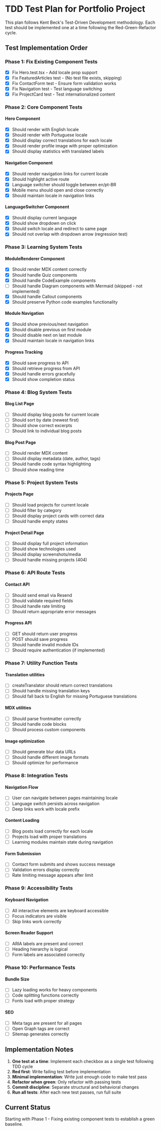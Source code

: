 # TDD Test Plan for Portfolio Project

This plan follows Kent Beck's Test-Driven Development methodology. Each test should be implemented one at a time following the Red-Green-Refactor cycle.

## Test Implementation Order

### Phase 1: Fix Existing Component Tests

- [x] Fix Hero.test.tsx - Add locale prop support
- [x] Fix FeaturedArticles test - (No test file exists, skipping)
- [x] Fix ContactForm test - Ensure form validation works
- [x] Fix Navigation test - Test language switching
- [x] Fix ProjectCard test - Test internationalized content

### Phase 2: Core Component Tests

#### Hero Component
- [x] Should render with English locale
- [x] Should render with Portuguese locale
- [x] Should display correct translations for each locale
- [x] Should render profile image with proper optimization
- [x] Should display statistics with translated labels

#### Navigation Component
- [x] Should render navigation links for current locale
- [x] Should highlight active route
- [x] Language switcher should toggle between en/pt-BR
- [x] Mobile menu should open and close correctly
- [x] Should maintain locale in navigation links

#### LanguageSwitcher Component
- [x] Should display current language
- [x] Should show dropdown on click
- [x] Should switch locale and redirect to same page
- [x] Should not overlap with dropdown arrow (regression test)

### Phase 3: Learning System Tests

#### ModuleRenderer Component
- [x] Should render MDX content correctly
- [x] Should handle Quiz components
- [x] Should handle CodeExample components
- [ ] Should handle Diagram components with Mermaid (skipped - not implemented)
- [x] Should handle Callout components
- [x] Should preserve Python code examples functionality

#### Module Navigation
- [x] Should show previous/next navigation
- [x] Should disable previous on first module
- [x] Should disable next on last module
- [x] Should maintain locale in navigation links

#### Progress Tracking
- [x] Should save progress to API
- [x] Should retrieve progress from API
- [x] Should handle errors gracefully
- [x] Should show completion status

### Phase 4: Blog System Tests

#### Blog List Page
- [ ] Should display blog posts for current locale
- [ ] Should sort by date (newest first)
- [ ] Should show correct excerpts
- [ ] Should link to individual blog posts

#### Blog Post Page
- [ ] Should render MDX content
- [ ] Should display metadata (date, author, tags)
- [ ] Should handle code syntax highlighting
- [ ] Should show reading time

### Phase 5: Project System Tests

#### Projects Page
- [ ] Should load projects for current locale
- [ ] Should filter by category
- [ ] Should display project cards with correct data
- [ ] Should handle empty states

#### Project Detail Page
- [ ] Should display full project information
- [ ] Should show technologies used
- [ ] Should display screenshots/media
- [ ] Should handle missing projects (404)

### Phase 6: API Route Tests

#### Contact API
- [ ] Should send email via Resend
- [ ] Should validate required fields
- [ ] Should handle rate limiting
- [ ] Should return appropriate error messages

#### Progress API
- [ ] GET should return user progress
- [ ] POST should save progress
- [ ] Should handle invalid module IDs
- [ ] Should require authentication (if implemented)

### Phase 7: Utility Function Tests

#### Translation utilities
- [ ] createTranslator should return correct translations
- [ ] Should handle missing translation keys
- [ ] Should fall back to English for missing Portuguese translations

#### MDX utilities
- [ ] Should parse frontmatter correctly
- [ ] Should handle code blocks
- [ ] Should process custom components

#### Image optimization
- [ ] Should generate blur data URLs
- [ ] Should handle different image formats
- [ ] Should optimize for performance

### Phase 8: Integration Tests

#### Navigation Flow
- [ ] User can navigate between pages maintaining locale
- [ ] Language switch persists across navigation
- [ ] Deep links work with locale prefix

#### Content Loading
- [ ] Blog posts load correctly for each locale
- [ ] Projects load with proper translations
- [ ] Learning modules maintain state during navigation

#### Form Submission
- [ ] Contact form submits and shows success message
- [ ] Validation errors display correctly
- [ ] Rate limiting message appears after limit

### Phase 9: Accessibility Tests

#### Keyboard Navigation
- [ ] All interactive elements are keyboard accessible
- [ ] Focus indicators are visible
- [ ] Skip links work correctly

#### Screen Reader Support
- [ ] ARIA labels are present and correct
- [ ] Heading hierarchy is logical
- [ ] Form labels are associated correctly

### Phase 10: Performance Tests

#### Bundle Size
- [ ] Lazy loading works for heavy components
- [ ] Code splitting functions correctly
- [ ] Fonts load with proper strategy

#### SEO
- [ ] Meta tags are present for all pages
- [ ] Open Graph tags are correct
- [ ] Sitemap generates correctly

## Implementation Notes

1. **One test at a time**: Implement each checkbox as a single test following TDD cycle
2. **Red first**: Write failing test before implementation
3. **Minimal implementation**: Write just enough code to make test pass
4. **Refactor when green**: Only refactor with passing tests
5. **Commit discipline**: Separate structural and behavioral changes
6. **Run all tests**: After each new test passes, run full suite

## Current Status

Starting with Phase 1 - Fixing existing component tests to establish a green baseline.